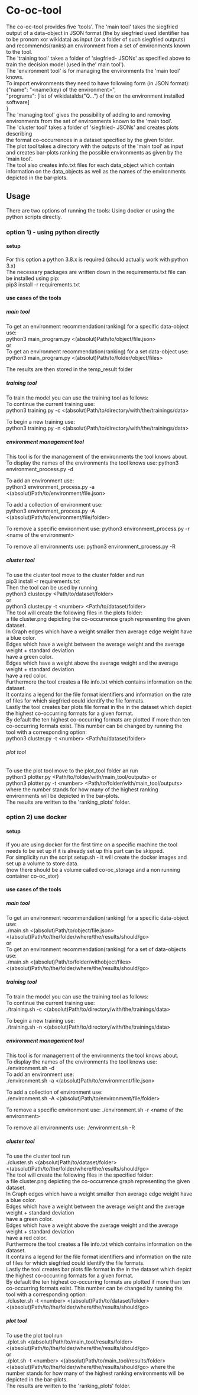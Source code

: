 # Co-oc-tool  
The co-oc-tool provides five 'tools'. The 'main tool' takes the siegfried output of a data-object
in JSON format (the by siegfried used identifier has to be pronom xor wikidata) as input (or a folder of such siegfried outputs)  
and recommends(ranks) an environment from a set of environments known to the tool.  
The 'training tool' takes a folder of 'siegfried- JSONs' as specified above to train the
decision model (used in the' main tool').  
The 'environment tool' is for managing the environments the 'main tool' knows.  
To import environments they need to have following form (in JSON format):  
{"name": "<name(key) of the environment>",  
 "programs": [list of wikidataIds("Q...") of the on the environment installed software]  
 }  
The 'managing tool' gives the possibility of adding to and removing environments from
the set of environments known to the 'main tool'.  
The 'cluster tool' takes a folder of 'siegfried- JSONs' and creates plots describing   
the format co-occurrences in a dataset specified by the given folder.  
The plot tool takes a directory with the outputs of the 'main tool' as input and
creates bar-plots ranking the possible environments as given by the 'main tool'.  
The tool also creates info.txt files for each data_object which contain information on the
data_objects as well as the names of the environments depicted in the bar-plots.
## Usage  
There are two options of running the tools: Using docker or using the python scripts directly.
### option 1) - using python directly  
#### setup
For this option a python 3.8.x is required (should actually work with python 3.x)  
The necessary packages are written down in the requirements.txt file can be installed using pip:  
pip3 install -r requirements.txt  
#### use cases of the tools
##### main tool
To get an environment recommendation(ranking) for a specific data-object use:  
python3 main_program.py <(absolut)Path/to/object/file.json>  
or  
To get an environment recommendation(ranking) for a set data-object use:  
python3 main_program.py <(absolut)Path/to/folder/object/files>  

The results are then stored in the temp_result folder
##### training tool
To train the model you can use the training tool as follows:  
To continue the current training use:  
python3 training.py -c <(absolut)Path/to/directory/with/the/trainings/data>

To begin a new training use:  
python3 training.py -n <(absolut)Path/to/directory/with/the/trainings/data>  
##### environment management tool
This tool is for the management of the environments the tool knows about.  
To display the names of the environments the tool knows use:
python3 environment_process.py -d  

To add an environment use:  
python3 environment_process.py -a <(absolut)Path/to/environment/file.json> 

To add a collection of environment use:  
python3 environment_process.py -A <(absolut)Path/to/environment/file/folder>  

To remove a specific environment use:
python3 environment_process.py -r \<name of the environment>

To remove all environments use:
python3 environment_process.py -R
##### cluster tool   
To use the cluster tool move to the cluster folder and run  
pip3 install -r requirements.txt  
Then the tool can be used by running  
python3 cluster.py <Path/to/dataset/folder>  
or  
python3 cluster.py -t \<number> <Path/to/dataset/folder>     
The tool will create the following files in the plots folder:  
a file cluster.png depicting the co-occurrence graph representing the given dataset.  
In Graph edges which have a weight smaller then average edge weight have a blue color.  
Edges which have a weight between the average weight and the average weight + standard deviation  
have a green color.  
Edges which have a weight above the average weight and the average weight + standard deviation  
have a red color.  
Furthermore the tool creates a file info.txt which contains information on the dataset.  
It contains a legend for the file format identifiers and information on the rate of files
for which siegfried could identify the file formats.  
Lastly the tool creates bar plots file format in the in the dataset 
which depict the highest co-occurring formats for a given format.  
By default the ten highest co-occurring formats are plotted if more than ten co-occurring
formats exist. This number can be changed by running the tool with a corresponding option:  
python3 cluster.py -t \<number> <Path/to/dataset/folder>    

###### plot tool  
To use the plot tool move to the plot_tool folder an run  
python3 plotter.py <Path/to/folder/with/main_tool/outputs>
or   
python3 plotter.py -t \<number> <Path/to/folder/with/main_tool/outputs>  
where the number stands for how many of the highest ranking environments will be depicted in the bar-plots.  
The results are written to the 'ranking_plots' folder.  
    
### option 2) use docker

#### setup
If you are using docker for the first time on a specific machine the tool needs to be set up 
if it is already set up this part can be skipped.  
For simplicity run the script setup.sh - it will create the docker images and set up a volume to 
store data.  
(now there should be a volume called co-oc_storage and a non running container co-oc_stor)

#### use cases of the tools
##### main tool
To get an environment recommendation(ranking) for a specific data-object use:  
./main.sh <(absolut)Path/to/object/file.json> <(absolut)Path/to/the/folder/where/the/results/should/go>  
or  
To get an environment recommendation(ranking) for a set of data-objects use:  
./main.sh <(absolut)Path/to/folder/withobject/files> <(absolut)Path/to/the/folder/where/the/results/should/go>

##### training tool
To train the model you can use the training tool as follows:  
To continue the current training use:  
./training.sh -c <(absolut)Path/to/directory/with/the/trainings/data>

To begin a new training use:  
./training.sh -n <(absolut)Path/to/directory/with/the/trainings/data>  

##### environment management tool
This tool is for management of the environments the tool knows about.  
To display the names of the environments the tool knows use:
./environment.sh -d  
To add an environment use:  
./environment.sh -a <(absolut)Path/to/environment/file.json> 

To add a collection of environment use:  
./environment.sh -A <(absolut)Path/to/environment/file/folder>  

To remove a specific environment use:
./environment.sh -r \<name of the environment>

To remove all environments use:
./environment.sh -R  
  
##### cluster tool  
To use the cluster tool run  
./cluster.sh <(absolut)Path/to/dataset/folder> <(absolut)Path/to/the/folder/where/the/results/should/go>  
The tool will create the following files in the specified folder:  
a file cluster.png depicting the co-occurrence graph representing the given dataset.  
In Graph edges which have a weight smaller then average edge weight have a blue color.  
Edges which have a weight between the average weight and the average weight + standard deviation  
have a green color.  
Edges which have a weight above the average weight and the average weight + standard deviation  
have a red color.  
Furthermore the tool creates a file info.txt which contains information on the dataset.  
It contains a legend for the file format identifiers and information on the rate of files
for which siegfried could identify the file formats.  
Lastly the tool creates bar plots file format in the in the dataset 
which depict the highest co-occurring formats for a given format.  
By default the ten highest co-occurring formats are plotted if more than ten co-occurring
formats exist. This number can be changed by running the tool with a corresponding option:  
./cluster.sh -t \<number> <(absolut)Path/to/dataset/folder> <(absolut)Path/to/the/folder/where/the/results/should/go>      

##### plot tool
To use the plot tool run  
./plot.sh <(absolut)Path/to/main_tool/results/folder> <(absolut)Path/to/the/folder/where/the/results/should/go>   
or   
./plot.sh -t \<number> <(absolut)Path/to/main_tool/results/folder> <(absolut)Path/to/the/folder/where/the/results/should/go> 
where the number stands for how many of the highest ranking environments will be depicted in the bar-plots.  
The results are written to the 'ranking_plots' folder.   
